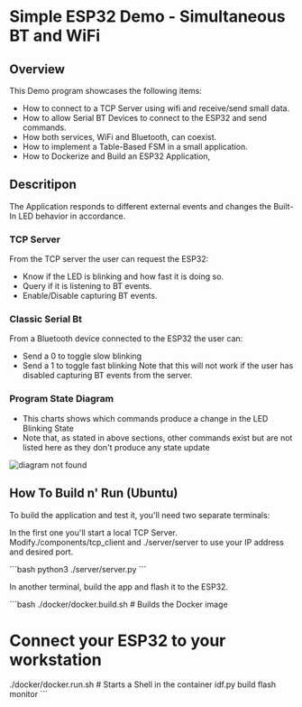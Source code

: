 # Simple ESP32 Demo - Simultaneous BT and WiFi

## Overview
This Demo program showcases the following items:
- How to connect to a TCP Server using wifi and receive/send small data.
- How to allow Serial BT Devices to connect to the ESP32 and send commands.
- How both services, WiFi and Bluetooth, can coexist. 
- How to implement a Table-Based FSM in a small application.
- How to Dockerize and Build an ESP32 Application,

## Descritipon
The Application responds to different external events and changes the Built-In LED behavior in accordance.

### TCP Server
From the TCP server the user can request the ESP32:
- Know if  the LED is blinking and how fast it is doing so.
- Query if it is listening to BT events.
- Enable/Disable capturing BT events.

### Classic Serial Bt
From a Bluetooth device connected to the ESP32 the user can:
- Send a 0 to toggle slow blinking
- Send a 1 to toggle fast blinking
Note that this will not work if the user has disabled capturing BT events
from the server.

### Program State Diagram
- This charts shows which commands produce a change in the LED Blinking State
- Note that, as stated in above sections, other commands exist but are not listed here as they don't produce any state update

![diagram not found](StateDiagram.png "FSM")

## How To Build n' Run (Ubuntu)
To build the application and test it, you'll need two separate terminals:

In the first one you'll start a local TCP Server. 
Modify./components/tcp_client and ./server/server to use your IP address and desired port.

´´´bash
python3 ./server/server.py
´´´

In another terminal, build the app and flash it to the ESP32.

´´´bash
./docker/docker.build.sh # Builds the Docker image
# Connect your ESP32 to your workstation
./docker/docker.run.sh # Starts a Shell in the container
idf.py build flash monitor
´´´
